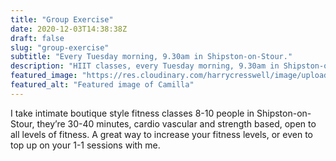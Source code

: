 ```yaml
---
title: "Group Exercise"
date: 2020-12-03T14:38:38Z
draft: false
slug: "group-exercise"
subtitle: "Every Tuesday morning, 9.30am in Shipston-on-Stour."
description: "HIIT classes, every Tuesday morning, 9.30am in Shipston-on-Stour."
featured_image: "https://res.cloudinary.com/harrycresswell/image/upload/v1614015512/camillafitness/group-exercise.jpg"
featured_alt: "Featured image of Camilla"
---
```

I take intimate boutique style fitness classes 8-10 people in Shipston-on-Stour, they’re 30-40
minutes, cardio vascular and strength based, open to all levels of fitness. A great way to
increase your fitness levels, or even to top up on your 1-1 sessions with me.


